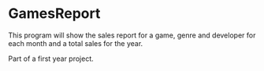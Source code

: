 # GamesReport
This program will show the sales report for a game, genre and developer for each month and a total sales for the year.

Part of a first year project.
